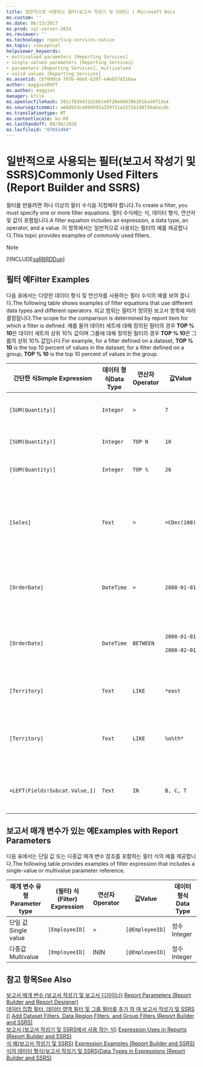 ```yaml
---
title: 일반적으로 사용되는 필터(보고서 작성기 및 SSRS) | Microsoft Docs
ms.custom: ''
ms.date: 06/13/2017
ms.prod: sql-server-2014
ms.reviewer: ''
ms.technology: reporting-services-native
ms.topic: conceptual
helpviewer_keywords:
- multivalued parameters [Reporting Services]
- single-valued parameters [Reporting Services]
- parameters [Reporting Services], multivalued
- valid values [Reporting Services]
ms.assetid: cb70d0cd-707b-4de5-b39f-e4eb57d316aa
author: maggiesMSFT
ms.author: maggies
manager: kfile
ms.openlocfilehash: 201cf83d431d1b61e0f20e9d039b2016ad4f13e4
ms.sourcegitcommit: ad4d92dce894592a259721a1571b1d8736abacdb
ms.translationtype: MT
ms.contentlocale: ko-KR
ms.lasthandoff: 08/04/2020
ms.locfileid: "87651494"
---
```

# <a name="commonly-used-filters-report-builder-and-ssrs"></a><span data-ttu-id="145b8-102">일반적으로 사용되는 필터(보고서 작성기 및 SSRS)</span><span class="sxs-lookup"><span data-stu-id="145b8-102">Commonly Used Filters (Report Builder and SSRS)</span></span>
  <span data-ttu-id="145b8-103">필터를 만들려면 하나 이상의 필터 수식을 지정해야 합니다.</span><span class="sxs-lookup"><span data-stu-id="145b8-103">To create a filter, you must specify one or more filter equations.</span></span> <span data-ttu-id="145b8-104">필터 수식에는 식, 데이터 형식, 연산자 및 값이 포함됩니다.</span><span class="sxs-lookup"><span data-stu-id="145b8-104">A filter equation includes an expression, a data type, an operator, and a value.</span></span> <span data-ttu-id="145b8-105">이 항목에서는 일반적으로 사용되는 필터의 예를 제공합니다.</span><span class="sxs-lookup"><span data-stu-id="145b8-105">This topic provides examples of commonly used filters.</span></span>  
  
> [!NOTE]  
>  [!INCLUDE[ssRBRDDup](../../includes/ssrbrddup-md.md)]  
  
## <a name="filter-examples"></a><span data-ttu-id="145b8-106">필터 예</span><span class="sxs-lookup"><span data-stu-id="145b8-106">Filter Examples</span></span>  
 <span data-ttu-id="145b8-107">다음 표에서는 다양한 데이터 형식 및 연산자를 사용하는 필터 수식의 예를 보여 줍니다.</span><span class="sxs-lookup"><span data-stu-id="145b8-107">The following table shows examples of filter equations that use different data types and different operators.</span></span> <span data-ttu-id="145b8-108">비교 범위는 필터가 정의된 보고서 항목에 따라 결정됩니다.</span><span class="sxs-lookup"><span data-stu-id="145b8-108">The scope for the comparison is determined by report item for which a filter is defined.</span></span> <span data-ttu-id="145b8-109">예를 들어 데이터 세트에 대해 정의된 필터의 경우 **TOP % 10**은 데이터 세트의 상위 10% 값이며 그룹에 대해 정의된 필터의 경우 **TOP % 10**은 그룹의 상위 10% 값입니다.</span><span class="sxs-lookup"><span data-stu-id="145b8-109">For example, for a filter defined on a dataset, **TOP % 10** is the top 10 percent of values in the dataset; for a filter defined on a group, **TOP % 10** is the top 10 percent of values in the group.</span></span>  
  
|<span data-ttu-id="145b8-110">간단한 식</span><span class="sxs-lookup"><span data-stu-id="145b8-110">Simple Expression</span></span>|<span data-ttu-id="145b8-111">데이터 형식</span><span class="sxs-lookup"><span data-stu-id="145b8-111">Data Type</span></span>|<span data-ttu-id="145b8-112">연산자</span><span class="sxs-lookup"><span data-stu-id="145b8-112">Operator</span></span>|<span data-ttu-id="145b8-113">값</span><span class="sxs-lookup"><span data-stu-id="145b8-113">Value</span></span>|<span data-ttu-id="145b8-114">Description</span><span class="sxs-lookup"><span data-stu-id="145b8-114">Description</span></span>|  
|-----------------------|---------------|--------------|-----------|-----------------|  
|`[SUM(Quantity)]`|`Integer`|`>`|`7`|<span data-ttu-id="145b8-115">7보다 큰 데이터 값을 포함합니다.</span><span class="sxs-lookup"><span data-stu-id="145b8-115">Includes data values that are greater than 7.</span></span>|  
|`[SUM(Quantity)]`|`Integer`|`TOP N`|`10`|<span data-ttu-id="145b8-116">상위 10개 데이터 값을 포함합니다.</span><span class="sxs-lookup"><span data-stu-id="145b8-116">Includes the top 10 data values.</span></span>|  
|`[SUM(Quantity)]`|`Integer`|`TOP %`|`20`|<span data-ttu-id="145b8-117">데이터 값의 상위 20%를 포함합니다.</span><span class="sxs-lookup"><span data-stu-id="145b8-117">Includes the top 20% of data values.</span></span>|  
|`[Sales]`|`Text`|`>`|`=CDec(100)`|<span data-ttu-id="145b8-118">$100보다 큰 System.Decimal 형식(SQL "money" 데이터 형식)의 모든 값을 포함합니다.</span><span class="sxs-lookup"><span data-stu-id="145b8-118">Includes all values of type System.Decimal (SQL "money" data types) greater than $100.</span></span>|  
|`[OrderDate]`|`DateTime`|`>`|`2088-01-01`|<span data-ttu-id="145b8-119">2008년 1월 1일부터 현재 날짜까지의 모든 날짜를 포함합니다.</span><span class="sxs-lookup"><span data-stu-id="145b8-119">Includes all dates from January 1, 2008 to the present date.</span></span>|  
|`[OrderDate]`|`DateTime`|`BETWEEN`|`2008-01-01`<br /><br /> `2008-02-01`|<span data-ttu-id="145b8-120">2008년 1월 1일부터 2008년 2월 1일까지의 날짜를 포함합니다.</span><span class="sxs-lookup"><span data-stu-id="145b8-120">Includes dates from January 1, 2008 up to and including February 1, 2008.</span></span>|  
|`[Territory]`|`Text`|`LIKE`|`*east`|<span data-ttu-id="145b8-121">"east"로 끝나는 모든 지역 이름입니다.</span><span class="sxs-lookup"><span data-stu-id="145b8-121">All territory names that end in "east".</span></span>|  
|`[Territory]`|`Text`|`LIKE`|`%o%th*`|<span data-ttu-id="145b8-122">이름의 시작 부분에 North와 South를 포함하는 모든 지역 이름입니다.</span><span class="sxs-lookup"><span data-stu-id="145b8-122">All territory names that include North and South at the beginning of the name.</span></span>|  
|`=LEFT(Fields!Subcat.Value,1)`|`Text`|`IN`|`B, C, T`|<span data-ttu-id="145b8-123">B, C 또는 T 문자로 시작하는 모든 하위 범주 값입니다.</span><span class="sxs-lookup"><span data-stu-id="145b8-123">All subcategory values that begin with the letters B, C, or T.</span></span>|  
  
## <a name="examples-with-report-parameters"></a><span data-ttu-id="145b8-124">보고서 매개 변수가 있는 예</span><span class="sxs-lookup"><span data-stu-id="145b8-124">Examples with Report Parameters</span></span>  
 <span data-ttu-id="145b8-125">다음 표에서는 단일 값 또는 다중값 매개 변수 참조를 포함하는 필터 식의 예를 제공합니다.</span><span class="sxs-lookup"><span data-stu-id="145b8-125">The following table provides examples of filter expression that includes a single-value or multivalue parameter reference.</span></span>  
  
|<span data-ttu-id="145b8-126">매개 변수 유형</span><span class="sxs-lookup"><span data-stu-id="145b8-126">Parameter type</span></span>|<span data-ttu-id="145b8-127">(필터) 식</span><span class="sxs-lookup"><span data-stu-id="145b8-127">(Filter) Expression</span></span>|<span data-ttu-id="145b8-128">연산자</span><span class="sxs-lookup"><span data-stu-id="145b8-128">Operator</span></span>|<span data-ttu-id="145b8-129">값</span><span class="sxs-lookup"><span data-stu-id="145b8-129">Value</span></span>|<span data-ttu-id="145b8-130">데이터 형식</span><span class="sxs-lookup"><span data-stu-id="145b8-130">Data Type</span></span>|  
|--------------------|---------------------------|--------------|-----------|---------------|  
|<span data-ttu-id="145b8-131">단일 값</span><span class="sxs-lookup"><span data-stu-id="145b8-131">Single value</span></span>|`[EmployeeID]`|=|`[@EmployeeID]`|<span data-ttu-id="145b8-132">정수</span><span class="sxs-lookup"><span data-stu-id="145b8-132">Integer</span></span>|  
|<span data-ttu-id="145b8-133">다중값</span><span class="sxs-lookup"><span data-stu-id="145b8-133">Multivalue</span></span>|`[EmployeeID]`|<span data-ttu-id="145b8-134">IN</span><span class="sxs-lookup"><span data-stu-id="145b8-134">IN</span></span>|`[@EmployeeID]`|<span data-ttu-id="145b8-135">정수</span><span class="sxs-lookup"><span data-stu-id="145b8-135">Integer</span></span>|  
  
## <a name="see-also"></a><span data-ttu-id="145b8-136">참고 항목</span><span class="sxs-lookup"><span data-stu-id="145b8-136">See Also</span></span>  
 <span data-ttu-id="145b8-137">[보고서 매개 변수 &#40;보고서 작성기 및 보고서 디자이너&#41;](report-parameters-report-builder-and-report-designer.md) </span><span class="sxs-lookup"><span data-stu-id="145b8-137">[Report Parameters &#40;Report Builder and Report Designer&#41;](report-parameters-report-builder-and-report-designer.md) </span></span>  
 <span data-ttu-id="145b8-138">[데이터 집합 필터, 데이터 영역 필터 및 그룹 필터를 추가 하 여 보고서 작성기 및 SSRS &#40;&#41;](add-dataset-filters-data-region-filters-and-group-filters.md) </span><span class="sxs-lookup"><span data-stu-id="145b8-138">[Add Dataset Filters, Data Region Filters, and Group Filters &#40;Report Builder and SSRS&#41;](add-dataset-filters-data-region-filters-and-group-filters.md) </span></span>  
 <span data-ttu-id="145b8-139">[보고서 &#40;보고서 작성기 및 SSRS에서 사용 하는 식&#41;](expression-uses-in-reports-report-builder-and-ssrs.md) </span><span class="sxs-lookup"><span data-stu-id="145b8-139">[Expression Uses in Reports &#40;Report Builder and SSRS&#41;](expression-uses-in-reports-report-builder-and-ssrs.md) </span></span>  
 <span data-ttu-id="145b8-140">[식 예&#40;보고서 작성기 및 SSRS&#41;](expression-examples-report-builder-and-ssrs.md) </span><span class="sxs-lookup"><span data-stu-id="145b8-140">[Expression Examples &#40;Report Builder and SSRS&#41;](expression-examples-report-builder-and-ssrs.md) </span></span>  
 [<span data-ttu-id="145b8-141">식의 데이터 형식&#40;보고서 작성기 및 SSRS&#41;</span><span class="sxs-lookup"><span data-stu-id="145b8-141">Data Types in Expressions &#40;Report Builder and SSRS&#41;</span></span>](expressions-report-builder-and-ssrs.md)  
  
  
